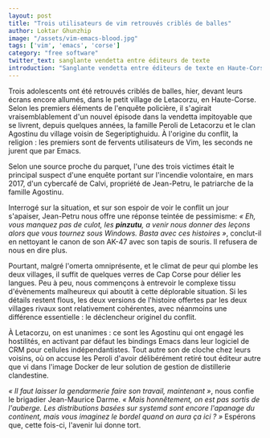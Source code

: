 ```yaml
---
layout: post
title: "Trois utilisateurs de vim retrouvés criblés de balles"
author: Loktar Ghunzhip
image: "/assets/vim-emacs-blood.jpg"
tags: ['vim', 'emacs', 'corse']
category: "free software"
twitter_text: sanglante vendetta entre éditeurs de texte
introduction: "Sanglante vendetta entre éditeurs de texte en Haute-Corse"
---
```


Trois adolescents ont été retrouvés criblés de balles, hier, devant leurs écrans encore allumés,
dans le petit village de Letacorzu, en Haute-Corse. Selon les premiers éléments de l'enquête
policière, il s'agirait vraisemblablement d'un nouvel épisode dans la vendetta impitoyable que
se livrent, depuis quelques années, la famille Peroli de Letacorzu et le clan Agostinu du village
voisin de Segeriptighuidu. À l'origine du conflit, la religion : les premiers sont de fervents
utilisateurs de Vim, les seconds ne jurent que par Emacs.

Selon une source proche du parquet, l'une des trois victimes était le principal suspect d'une enquête
portant sur l'incendie volontaire, en mars 2017, d'un cybercafé de Calvi, propriété de Jean-Petru,
le patriarche de la famille Agostinu.

Interrogé sur la situation, et sur son espoir de voir le conflit un jour s'apaiser, Jean-Petru nous
offre une réponse teintée de pessimisme: *« Eh, vous manquez pas de culot, les
***pinzutu***, a venir nous donner des leçons
alors que vous tournez sous Windows. Basta avec ces histoires »*, conclut-il en nettoyant le canon de son AK-47
avec son tapis de souris. Il refusera de nous en dire plus.

Pourtant, malgré l'omerta omniprésente, et le climat de peur qui plombe les deux villages, il suffit
de quelques verres de Cap Corse pour délier les langues. Peu à peu, nous commençons à entrevoir le complexe tissu
d'évènements malheureux qui aboutit à cette déplorable situation. Si les détails restent flous, les deux versions
de l'histoire offertes par les deux villages rivaux sont relativement cohérentes, avec néanmoins une différence essentielle :
le déclencheur originel du conflit.

À Letacorzu, on est unanimes : ce sont les Agostinu qui ont engagé les hostilités, en activant par défaut les bindings
Emacs dans leur logiciel de CRM pour cellules indépendantistes. Tout autre son de cloche chez leurs voisins,
où on accuse les Peroli d'avoir délibérément retiré tout éditeur autre que vi dans l'image Docker de leur
solution de gestion de distillerie clandestine.

*« Il faut laisser la gendarmerie faire son travail, maintenant »*, nous confie le brigadier Jean-Maurice Darme.
*« Mais honnêtement, on est pas sortis de l'auberge. Les distributions basées sur systemd sont encore l'apanage du
continent, mais vous imaginez le bordel quand on aura ça ici ? »* Espérons que, cette fois-ci, l'avenir lui donne tort.
